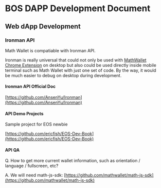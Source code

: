 # BOS DAPP Development Document

## Web dApp Development

### Ironman API

Math Wallet is compatiable with Ironman API.

Ironman is really universal that could not only be used with [MathWallet Chrome Extension](https://chrome.google.com/webstore/detail/math-wallet/afbcbjpbpfadlkmhmclhkeeodmamcflc) on desktop but also could be used directly inside mobile terminal such as Math Wallet with just one set of code. By the way, it would be much easier to debug on desktop during development.

#### Ironman API Official Doc

[https://github.com/AnsenYu/Ironman](https://github.com/AnsenYu/Ironman)

#### API Demo Projects

Sample project for EOS newbie

[https://github.com/ericfish/EOS-Dev-Book](https://github.com/ericfish/EOS-Dev-Book)

#### API QA

Q. How to get more current wallet information, such as orientation / language / fullscreen, etc?

A. We will need math-js-sdk: [https://github.com/mathwallet/math-js-sdk](https://github.com/mathwallet/math-js-sdk)

